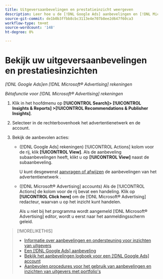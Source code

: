 ```yaml
---
title: Uitgeversaanbevelingen en prestatieinzicht weergeven
description: Leer hoe u de [!DNL Google Ads] aanbevelingen en [!DNL Microsoft® Advertising] prestatiesinzichten voor uw rekeningen van het advertentienetwerk.
source-git-commit: de1b0b3ffbb8cbc3113e4e707b8ee2d647f60ca3
workflow-type: tm+mt
source-wordcount: '148'
ht-degree: 0%

---
```


# Bekijk uw uitgeversaanbevelingen en prestatiesinzichten

*[!DNL Google Ads]en [!DNL Microsoft® Advertising] rekeningen*

*Bètafunctie voor [!DNL Microsoft® Advertising] rekeningen*

1. Klik in het hoofdmenu op **[!UICONTROL Search]> [!UICONTROL Insights & Reports] >[!UICONTROL Recommendations & Publisher Insights]**.

1. Selecteer in de rechterbovenhoek het advertentienetwerk en de account.

1. Bekijk de aanbevolen acties:

   * ([!DNL Google Ads] rekeningen) [!UICONTROL Actions] kolom voor de rij, klik **[!UICONTROL View]**. Als de aanbeveling subaanbevelingen heeft, klikt u op **[!UICONTROL View]** naast de subaanbeveling.

     U kunt desgewenst [aanvragen of afwijzen](google-recommendation-apply-dismiss.md) de aanbevelingen van het advertentienetwerk .

   * ([!DNL Microsoft® Advertising] accounts) Als de [!UICONTROL Actions] de kolom voor de rij bevat een handeling. Klik op **[!UICONTROL Click here]** om de [!DNL Microsoft® Advertising] redacteur, waarvan u op het inzicht kunt handelen.

     Als u niet bij het programma wordt aangemeld [!DNL Microsoft® Advertising] editor, wordt u eerst naar het aanmeldingsscherm geleid.

>[!MORELIKETHIS]
>
>* [Informatie over aanbevelingen en ondersteuning voor inzichten van uitgevers](recommendation-support.md)
>* [Een [!DNL Google Ads] aanbeveling](google-recommendation-apply-dismiss.md)
>* [Bekijk het aanbevelingen logboek voor een [!DNL Google Ads] account](google-recommendation-view-log.md)
>* [Aanbevolen procedures voor het gebruik van aanbevelingen en inzichten van uitgevers met portfolio&#39;s](recommendation-best-practices.md)
